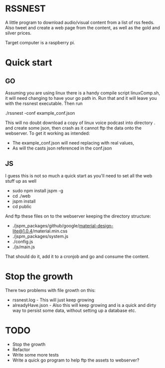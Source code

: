RSSNEST
=======

A little program to download audio/visual content from a list of rss feeds. Also tweet and create a web page from the content, as well as the gold and silver prices.

Target computer is a raspberry pi.

Quick start 
===========

GO
--

Assuming you are using linux there is a handy compile script linuxComp.sh, it will need changing to have your go path in. Run that and it will leave you with the rssnest executable. Then run

./rssnest -conf example_conf.json

This will no doubt download a copy of linux voice podcast into directory . and create some json, then crash as it cannot ftp the data onto the webserver. To get it working as intended:

*  The example_conf.json will need replacing with real values, 
*  As will the casts json referenced in the conf.json


JS
--
I guess this is not so much a quick start as you'll need to set all the web stuff up as well

* sudo npm install jspm -g
* cd ./web
* jspm install
* cd public

And ftp these files on to the webserver keeping the directory structure:

* ./jspm_packages/github/google/material-design-lite@1.0.4/material.min.css
* ./jspm_packages/system.js
* ./config.js
* ./js/main.js


That should do it, add it to a cronjob and go and consume the content.

Stop the growth
===============
There two problems with file growth on this:

* rssnest.log      - This will just keep growing
* alreadyHave.json - Also this will keep growing and is a quick and dirty way to persist some data, without setting up a database etc.

TODO
====

* Stop the growth
* Refactor
* Write some more tests
* Write a quick go program to help ftp the assets to webserver?
